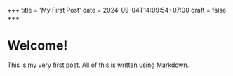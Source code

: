 +++
title = 'My First Post'
date = 2024-09-04T14:09:54+07:00
draft = false
+++
# Welcome!

This is my very first post. All of this is written using Markdown.